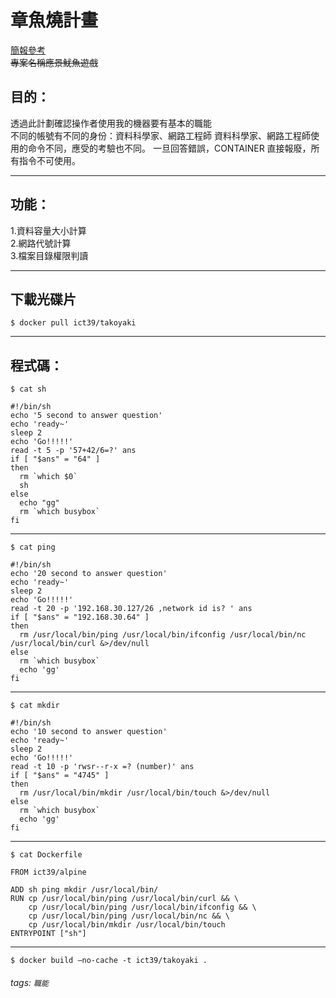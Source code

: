 # 章魚燒計畫
[簡報參考](https://docs.google.com/presentation/d/1nlNnABwdUEvX3TW9dYmmgEJf6in98Rot/edit?usp=sharing&ouid=113752483856941923298&rtpof=true&sd=true)  
~~專案名稱應景魷魚遊戲~~  
## 目的：
透過此計劃確認操作者使用我的機器要有基本的職能  
不同的帳號有不同的身份：資料科學家、網路工程師
資料科學家、網路工程師使用的命令不同，應受的考驗也不同。
一旦回答錯誤，CONTAINER 直接報廢，所有指令不可使用。


---
## 功能：  
1.資料容量大小計算  
2.網路代號計算  
3.檔案目錄權限判讀  

---
## 下載光碟片  
```
$ docker pull ict39/takoyaki
```

---
## 程式碼：  
```
$ cat sh
```
```bash=
#!/bin/sh
echo '5 second to answer question'
echo 'ready~'
sleep 2
echo 'Go!!!!!'
read -t 5 -p '57+42/6=?' ans
if [ "$ans" = "64" ]
then
  rm `which $0`
  sh
else
  echo "gg"
  rm `which busybox`
fi
```
---
```
$ cat ping
```
```bash=
#!/bin/sh
echo '20 second to answer question'
echo 'ready~'
sleep 2
echo 'Go!!!!!'
read -t 20 -p '192.168.30.127/26 ,network id is? ' ans
if [ "$ans" = "192.168.30.64" ]
then
  rm /usr/local/bin/ping /usr/local/bin/ifconfig /usr/local/bin/nc /usr/local/bin/curl &>/dev/null
else
  rm `which busybox`
  echo 'gg'
fi
```
---
```
$ cat mkdir
```
```bash=
#!/bin/sh
echo '10 second to answer question'
echo 'ready~'
sleep 2
echo 'Go!!!!!'
read -t 10 -p 'rwsr--r-x =? (number)' ans
if [ "$ans" = "4745" ]
then
  rm /usr/local/bin/mkdir /usr/local/bin/touch &>/dev/null
else
  rm `which busybox`
  echo 'gg'
fi
```
---
```
$ cat Dockerfile
```
```dockerfile=
FROM ict39/alpine

ADD sh ping mkdir /usr/local/bin/
RUN cp /usr/local/bin/ping /usr/local/bin/curl && \
    cp /usr/local/bin/ping /usr/local/bin/ifconfig && \
    cp /usr/local/bin/ping /usr/local/bin/nc && \
    cp /usr/local/bin/mkdir /usr/local/bin/touch
ENTRYPOINT ["sh"]
```
---
```
$ docker build —no-cache -t ict39/takoyaki .

```

###### tags: `職能`
